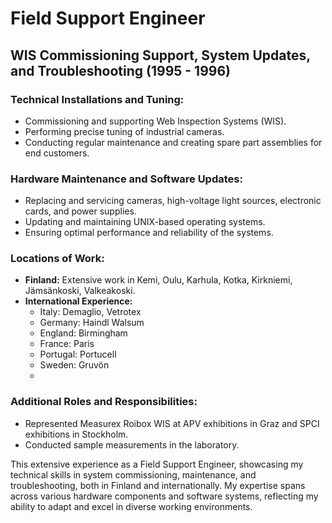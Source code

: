 # Field Support Engineer 

## WIS Commissioning Support, System Updates, and Troubleshooting (1995 - 1996)

### Technical Installations and Tuning:
- Commissioning and supporting Web Inspection Systems (WIS).
- Performing precise tuning of industrial cameras.
- Conducting regular maintenance and creating spare part assemblies for end customers.

### Hardware Maintenance and Software Updates:
- Replacing and servicing cameras, high-voltage light sources, electronic cards, and power supplies.
- Updating and maintaining UNIX-based operating systems.
- Ensuring optimal performance and reliability of the systems.

### Locations of Work:
- **Finland:** Extensive work in Kemi, Oulu, Karhula, Kotka, Kirkniemi, Jämsänkoski, Valkeakoski.
- **International Experience:**
  - Italy: Demaglio, Vetrotex
  - Germany: Haindl Walsum
  - England: Birmingham
  - France: Paris
  - Portugal: Portucell
  - Sweden: Gruvön
  - 
### Additional Roles and Responsibilities:
- Represented Measurex Roibox WIS at APV exhibitions in Graz and SPCI exhibitions in Stockholm.
- Conducted sample measurements in the laboratory.

This extensive experience as a Field Support Engineer, showcasing my technical skills in system commissioning, maintenance, and troubleshooting, both in Finland and internationally. 
My expertise spans across various hardware components and software systems, reflecting my ability to adapt and excel in diverse working environments.
